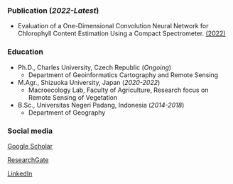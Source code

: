 ### Publication (_2022-Latest_)

*   Evaluation of a One-Dimensional Convolution Neural Network for Chlorophyll Content Estimation Using a Compact Spectrometer.
[(2022)](https://www.mdpi.com/2072-4292/14/9/1997)

### Education

- Ph.D., Charles University, Czech Republic (_Ongoing_)
  - Department of Geoinformatics Cartography and Remote Sensing 
- M.Agr., Shizuoka University, Japan (_2020-2022_)
  - Macroecology Lab, Faculty of Agriculture, Research focus on Remote Sensing of Vegetation
- B.Sc., Universitas Negeri Padang, Indonesia (_2014-2018_)
  - Department of Geography

### Social media
[Google Scholar](https://scholar.google.com/citations?user=FqkFQaAAAAAJ&hl=en)

[ResearchGate](https://www.researchgate.net/profile/Adenan-Yandra-Nofrizal)

[LinkedIn](https://www.linkedin.com/in/adenan-yandra-nofrizal-b74416166/)
